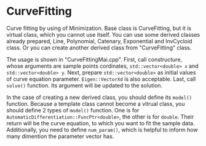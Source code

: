 # CurveFitting
Curve fitting by using of Minimization.
Base class is CurveFitting, but it is virtual class, which you cannot use itself. 
You can use some derived classes already prepared, Line, Polynomial, Catenary, Exponential and InvCycloid class.
Or you can create another derived class from "CurveFitting" class.

The usage is shown in "CurveFittingMai.cpp".
First, call constructure, whose arguments are sample points cordinates, `std::vector<double> x` and `std::vector<double> y`. 
Next, prepare `std::vector<double>` as initial values of curve equation parameter. `Eigen::VectorXd` is also acceptable.
Last, call `solve()` function. Its argument will be updated to the solution.

In the case of creating a new derived class, you should define its `model()` function.
Because a template class cannot become a vitrual class, you should define 2 types of `model()` function.
One is for `AutomaticDifferentiation::FuncPtr<double>`, the other is for `double`.
Their return will be the curve equation, to which you want to fit the sample data.
Additionally, you need to define `num_param()`, 
which is helpful to inform how many dimention the parameter vector has.
